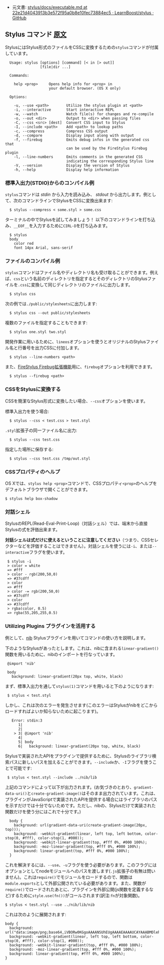 + 元文書: [stylus/docs/executable.md at 22e21d4043913b3e572f95a0b8e10fec73884ec5 · LearnBoost/stylus · GitHub](https://github.com/LearnBoost/stylus/blob/22e21d4043913b3e572f95a0b8e10fec73884ec5/docs/executable.md "stylus/docs/executable.md at 22e21d4043913b3e572f95a0b8e10fec73884ec5 · LearnBoost/stylus · GitHub")

## Stylus コマンド [原文](http://learnboost.github.com/stylus/docs/executable.html)

StylusにはStylus形式のファイルをCSSに変換するための`stylus`コマンドが付属しています。

      Usage: stylus [options] [command] [< in [> out]]
                    [file|dir ...]

      Commands:

        help <prop>     Opens help info for <prop> in
                        your default browser. (OS X only)

      Options:

        -u, --use <path>        Utilize the stylus plugin at <path>
        -i, --interactive       Start interactive REPL
        -w, --watch             Watch file(s) for changes and re-compile
        -o, --out <dir>         Output to <dir> when passing files
        -C, --css <src> [dest]  Convert CSS input to Stylus
        -I, --include <path>    Add <path> to lookup paths
        -c, --compress          Compress CSS output
        -d, --compare           Display input along with output
        -f, --firebug           Emits debug infos in the generated css that
                                can be used by the FireStylus Firebug plugin
        -l, --line-numbers      Emits comments in the generated CSS
                                indicating the corresponding Stylus line
        -V, --version           Display the version of Stylus
        -h, --help              Display help information

### 標準入出力(STDIO)からのコンパイル例

 `stylus`コマンドは _stdin_ から入力を読み込み、 _stdout_ から出力します。例として、次のコマンドラインでStylusをCSSに変換出来ます:

      $ stylus --compress < some.styl > some.css

ターミナルの中でStylusを試してみましょう！ 以下のコマンドラインを打ち込み、`__EOF__`を入力するために`CIRL-D`を打ち込みます。

      $ stylus
      body
        color red
        font 14px Arial, sans-serif

### ファイルのコンパイル例

 `stylus`コマンドはファイル名やディレクトリ名も受け取ることができます。例えば、`css`という名前のディレクトリを指定するとそのディレクトリのStylusファイルを`.css`に変換して同じディレクトリのファイルに出力します。
 
      $ stylus css

  次の例では`./public/stylesheets`に出力します:

      $ stylus css --out public/stylesheets

  複数のファイルを指定することもできます:

      $ stylus one.styl two.styl

  開発作業に用いるために、`lineos`オプションを使うとオリジナルのStylusファイル名と行番号を出力CSSに付加します。

      $ stylus --line-numbers <path>

  また、[FireStylus Firebug拡張機能](//github.com/LearnBoost/stylus/blob/master/docs/firebug.md)用に、`firebug`オプションを利用できます。

      $ stylus --firebug <path>

### CSSをStylusに変換する

 CSSを簡潔なStylus形式に変換したい場合、`--css`オプションを使います。

 標準入出力を使う場合:
 
      $ stylus --css < test.css > test.styl

 `.styl`拡張子の同一ファイル名に出力:
 
      $ stylus --css test.css

 指定した場所に保存する:
 
      $ stylus --css test.css /tmp/out.styl

### CSSプロパティのヘルプ

  OS Xでは、`stylus help <prop>`コマンドで、CSSプロパティ`<prop>`のヘルプをデフォルトブラウザで開くことができます。

    $ stylus help box-shadow

### 対話シェル

 StylusのREPL(Read-Eval-Print-Loop)（対話シェル）では、端末から直接Stylusの式を評価出来ます。
 
 **対話シェルは式だけに使えるということに注意してください**（つまり、CSSセレクターなどを評価することはできません）。対話シェルを使うには`-i`、または`--interactive`フラグを使います。
 
     $ stylus -i
     > color = white
     => #fff
     > color - rgb(200,50,0)
     => #37cdff
     > color
     => #fff
     > color -= rgb(200,50,0)
     => #37cdff
     > color
     => #37cdff
     > rgba(color, 0.5)
     => rgba(55,205,255,0.5)

### Utilizing Plugins プラグインを活用する

 例として、[nib](https://github.com/visionmedia/nib) Stylusプラグインを用いてコマンドの使い方を説明します。
 
 下のようなStylusがあったとします。これは、nibに含まれる`linear-gradient()`関数を用いるために、nibのインポートを行なっています。
 
     @import 'nib'

     body
       background: linear-gradient(20px top, white, black) 

 まず、標準入出力を通して`stylus(1)`コマンドを用いると下のようになります:
 
     $ stylus < test.styl

 しかし、これは次のエラーを発生させます(このエラーはStylusがnibをどこからロードすればよいか知らないために起こります)。

       Error: stdin:3
          1| 
          2| 
        > 3| @import 'nib'
          4| 
          5| body
          6|   background: linear-gradient(20px top, white, black)

  Stylusで実装されたAPIをプラグインで提供するために、Stylusのライブラリ検索パスに新しいパスを加えることができます。`--include`か、`-I`フラグを使うことで可能です:

     $ stylus < test.styl --include ../nib/lib

  上記のコマンドによって以下が出力されます。(お気づきのとおり、`gradient-data-uri()`と`create-gradient-image()`はそのまま出力されています。これは、プラグインがJavaScriptで実装されたAPIを提供する場合にはライブラリのパスを示すだけでは十分でないためです。ただし、nibの、Stylusだけで実装された関数だけを使う分にはこれで十分です。)

      body {
        background: url(gradient-data-uri(create-gradient-image(20px, top)));
        background: -webkit-gradient(linear, left top, left bottom, color-stop(0, #fff), color-stop(1, #000));
        background: -webkit-linear-gradient(top, #fff 0%, #000 100%);
        background: -moz-linear-gradient(top, #fff 0%, #000 100%);
        background: linear-gradient(top, #fff 0%, #000 100%);
      }

  これを解決するには、`--use`、`-u`フラグを使う必要があります。このフラグにはオプションとしてnodeモジュールへのパスを渡します(`.js`拡張子の有無は問いません)。これは`require()`でモジュールをロードするので、関数は`module.exports`として外部公開されている必要があります。また、関数が`require()`でロードされたあとに、プラグインを外部公開(js関数を定義するなど)するために`style.use(fn())`がコールされます(訳注:`fn`が対象関数)。
  
    $ stylus < test.styl --use ../nib/lib/nib

 これは次のように展開されます:

    body {
      background: url("data:image/png;base64,iVBORw0KGgoAAAANSUhEUgAAAAEAAAAUCAYAAABMDlehAAAABmJLR0QA/wD/AP+gvaeTAAAAI0lEQVQImWP4+fPnf6bPnz8zMH358oUBwkIjKJBgYGNj+w8Aphk4blt0EcMAAAAASUVORK5CYII=");
      background: -webkit-gradient(linear, left top, left bottom, color-stop(0, #fff), color-stop(1, #000));
      background: -webkit-linear-gradient(top, #fff 0%, #000 100%);
      background: -moz-linear-gradient(top, #fff 0%, #000 100%);
      background: linear-gradient(top, #fff 0%, #000 100%);
    }
  

